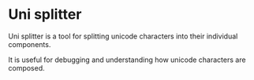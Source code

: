 # Uni splitter

Uni splitter is a tool for splitting unicode characters into their individual components. 

It is useful for debugging and understanding how unicode characters are composed.
